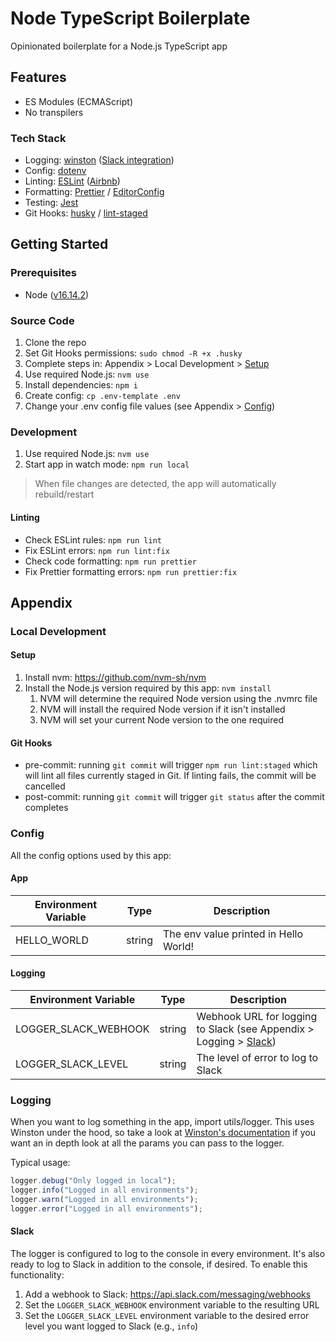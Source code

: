 # Node TypeScript Boilerplate

Opinionated boilerplate for a Node.js TypeScript app

## Features

- ES Modules (ECMAScript)
- No transpilers

### Tech Stack

- Logging: [winston](https://github.com/winstonjs/winston) ([Slack integration](winston-slack-webhook-transport))
- Config: [dotenv](https://github.com/motdotla/dotenv)
- Linting: [ESLint](https://eslint.org/) ([Airbnb](https://www.npmjs.com/package/eslint-config-airbnb-base))
- Formatting: [Prettier](https://prettier.io/) / [EditorConfig](https://editorconfig.org/)
- Testing: [Jest](https://jestjs.io/)
- Git Hooks: [husky](https://github.com/typicode/husky) / [lint-staged](https://github.com/okonet/lint-staged)

## Getting Started

### Prerequisites

- Node ([v16.14.2](https://nodejs.org))

### Source Code

1. Clone the repo
2. Set Git Hooks permissions: `sudo chmod -R +x .husky`
3. Complete steps in: Appendix > Local Development > [Setup](#setup)
4. Use required Node.js: `nvm use`
5. Install dependencies: `npm i`
6. Create config: `cp .env-template .env`
7. Change your .env config file values (see Appendix > [Config](#config))

### Development

1. Use required Node.js: `nvm use`
2. Start app in watch mode: `npm run local`

>When file changes are detected, the app will automatically rebuild/restart

#### Linting

- Check ESLint rules: `npm run lint`
- Fix ESLint errors: `npm run lint:fix`
- Check code formatting: `npm run prettier`
- Fix Prettier formatting errors: `npm run prettier:fix`

## Appendix

### Local Development

#### Setup

1. Install nvm: https://github.com/nvm-sh/nvm
2. Install the Node.js version required by this app: `nvm install`
   1. NVM will determine the required Node version using the .nvmrc file
   2. NVM will install the required Node version if it isn't installed
   3. NVM will set your current Node version to the one required

#### Git Hooks

- pre-commit: running `git commit` will trigger `npm run lint:staged` which will lint all files currently staged in Git. If linting fails, the commit will be cancelled
- post-commit: running `git commit` will trigger `git status` after the commit completes

### Config
All the config options used by this app:

#### App
| Environment Variable | Type | Description |
|---|---|---|
| HELLO_WORLD | string | The env value printed in Hello World! |

#### Logging
| Environment Variable | Type | Description |
|---|---|---|
| LOGGER_SLACK_WEBHOOK | string | Webhook URL for logging to Slack (see Appendix > Logging > [Slack](#slack)) |
| LOGGER_SLACK_LEVEL | string | The level of error to log to Slack |

### Logging
When you want to log something in the app, import utils/logger. This uses Winston under the hood, so take a look at [Winston's documentation](https://github.com/winstonjs/winston) if you want an in depth look at all the params you can pass to the logger.

Typical usage:

```javascript
logger.debug("Only logged in local");
logger.info("Logged in all environments");
logger.warn("Logged in all environments");
logger.error("Logged in all environments");
```

#### Slack
The logger is configured to log to the console in every environment. It's also ready to log to Slack in addition to the console, if desired. To enable this functionality:

1. Add a webhook to Slack: https://api.slack.com/messaging/webhooks
2. Set the `LOGGER_SLACK_WEBHOOK` environment variable to the resulting URL
3. Set the `LOGGER_SLACK_LEVEL` environment variable to the desired error level you want logged to Slack (e.g., `info`)